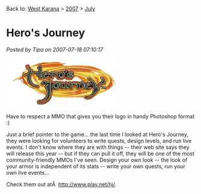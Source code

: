 Back to: [West Karana](/posts/westkarana.md) > [2007](/posts/2007/westkarana.md) > [July](./westkarana.md)
# Hero's Journey

*Posted by Tipa on 2007-07-18 07:10:17*

![logo.gif](../../../uploads/2007/07/logo.gif)

Have to respect a MMO that gives you their logo in handy Photoshop format :)

Just a brief pointer to the game... the last time I looked at Hero's Journey, they were looking for volunteers to write quests, design levels, and run live events. I don't know where they are with things -- their web site says they will release this year -- but if they can pull it off, they will be one of the most community-friendly MMOs I've seen. Design your own look -- the look of your armor is independent of its stats -- write your own quests, run your own live events...

Check them out atÂ  http://www.play.net/hj/.
